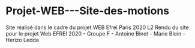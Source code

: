 # Projet-WEB---Site-des-motions
Site réalisé dans le cadre du projet WEB Efrei Paris 2020 L2
Rendu du site pour le projet Web EFREI 2020 - Groupe F - Antoine Binet - Marie Blein - Herizo Ledda
